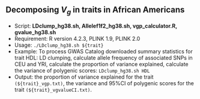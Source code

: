 ## Decomposing ${V}_g$ in traits in African Americans
* Script: **LDclump_hg38.sh, Allelef1f2_hg38.sh, vgp_calculator.R, gvalue_hg38.sh**
* Requirement: R version 4.2.3, PLINK 1.9, PLINK 2.0
* Usage: ```./LDclump_hg38.sh ${trait}```
* Example: To process GWAS Catalog downloaded summary statistics for trait HDL: LD clumping, calculate allele frequency of associated SNPs in CEU and YRI, calculate the proportion of variance explained, calculate the variance of polygenic scores: ```LDclump_hg38.sh HDL```
* Output: the proportion of variance explained for the trait ```(${trait}_vgp.txt)```, the variance and 95%CI of polygenic scores for the trait ```(${trait}_vgvalueCI.txt)```.
